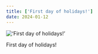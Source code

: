 ```yaml
---
title: ['First day of holidays!']
date: 2024-01-12
---
```


![‘First day of holidays!’](/240112_first-day-of_counter.jpg)

First day of holidays!
